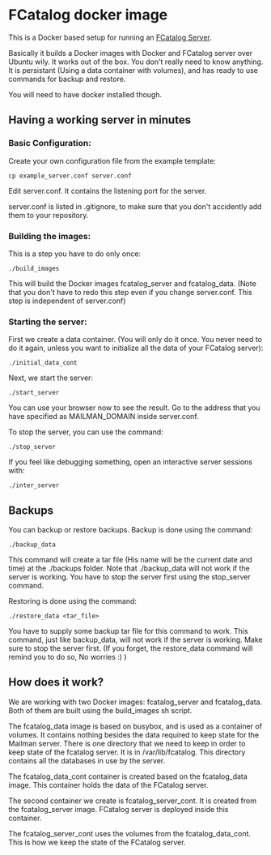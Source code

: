 # FCatalog docker image

This is a Docker based setup for running an [FCatalog Server](https://github.com/xorpd/fcatalog_server).

Basically it builds a Docker images with Docker and FCatalog server over Ubuntu wily.
It works out of the box. You don't really need to know anything. It is
persistant (Using a data container with volumes), and has ready to use commands
for backup and restore.

You will need to have docker installed though.

## Having a working server in minutes

### Basic Configuration:
Create your own configuration file from the example template:

	cp example_server.conf server.conf

Edit server.conf. It contains the listening port for the server.

server.conf is listed in .gitignore, to make sure that you don't accidently add
them to your repository.

### Building the images:

This is a step you have to do only once:

	./build_images

This will build the Docker images fcatalog_server and fcatalog_data. (Note that
you don't have to redo this step even if you change server.conf. This step is
independent of server.conf)

### Starting the server:

First we create a data container. (You will only do it once. You never need to
do it again, unless you want to initialize all the data of your FCatalog
server):

	./initial_data_cont

Next, we start the server:

	./start_server

You can use your browser now to see the result. Go to the address that you have
specified as MAILMAN_DOMAIN inside server.conf.

To stop the server, you can use the command:
	
	./stop_server

If you feel like debugging something, open an interactive server sessions with:

	./inter_server

## Backups

You can backup or restore backups.
Backup is done using the command:

	./backup_data

This command will create a tar file (His name will be the current date and
time) at the ./backups folder. Note that ./backup_data will not work if the
server is working. You have to stop the server first using the stop_server
command.

Restoring is done using the command:

	./restore_data <tar_file>

You have to supply some backup tar file for this command to work. This command,
just like backup_data, will not work if the server is working. Make sure to
stop the server first. (If you forget, the restore_data command will remind you
to do so, No worries :) )


## How does it work?

We are working with two Docker images: fcatalog_server and fcatalog_data. Both of
them are built using the build_images sh script. 

The fcatalog_data image is based on busybox, and is used as a container of
volumes. It contains nothing besides the data required to keep state for the
Mailman server. There is one directory that we need to keep in order to keep state 
of the fcatalog server. It is in /var/lib/fcatalog. This directory contains all
the databases in use by the server.

The fcatalog_data_cont container is created based on the fcatalog_data image.
This container holds the data of the FCatalog server.

The second container we create is fcatalog_server_cont. It is created from the
fcatalog_server image. FCatalog server is deployed inside this container.

The fcatalog_server_cont uses the volumes from the fcatalog_data_cont. This is
how we keep the state of the FCatalog server.

